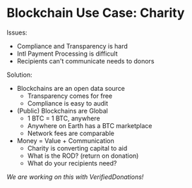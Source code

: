 # Blockchain Use Case: Charity

Issues:
* Compliance and Transparency is hard
* Intl Payment Processing is difficult
* Recipients can't communicate needs to donors

Solution:
* Blockchains are an open data source
    * Transparency comes for free
    * Compliance is easy to audit
* (Public) Blockchains are Global
    * 1 BTC = 1 BTC, anywhere
    * Anywhere on Earth has a BTC marketplace
    * Network fees are comparable
* Money = Value + Communication
    * Charity is converting capital to aid
    * What is the ROD? (return on donation)
    * What do your recipients need?

*We are working on this with VerifiedDonations!*
